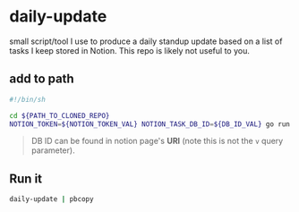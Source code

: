 # daily-update

small script/tool I use to produce a daily standup update based on a list of tasks I keep stored in Notion. This repo is likely not useful to you.

## add to path

```sh
#!/bin/sh

cd ${PATH_TO_CLONED_REPO}
NOTION_TOKEN=${NOTION_TOKEN_VAL} NOTION_TASK_DB_ID=${DB_ID_VAL} go run main.go
```

> DB ID can be found in notion page's **URI** (note this is not the `v` query parameter).

## Run it

```sh
daily-update | pbcopy
```
